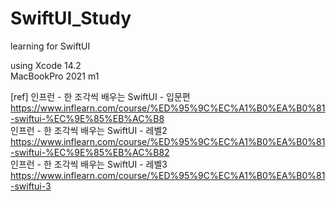 # SwiftUI_Study
learning for SwiftUI
  
using Xcode 14.2  
MacBookPro 2021 m1  

[ref] 
인프런 - 한 조각씩 배우는 SwiftUI - 입문편  
https://www.inflearn.com/course/%ED%95%9C%EC%A1%B0%EA%B0%81-swiftui-%EC%9E%85%EB%AC%B8  
인프런 - 한 조각씩 배우는 SwiftUI - 레벨2  
https://www.inflearn.com/course/%ED%95%9C%EC%A1%B0%EA%B0%81-swiftui-%EC%9E%85%EB%AC%B82  
인프런 - 한 조각씩 배우는 SwiftUI - 레벨3  
https://www.inflearn.com/course/%ED%95%9C%EC%A1%B0%EA%B0%81-swiftui-3
